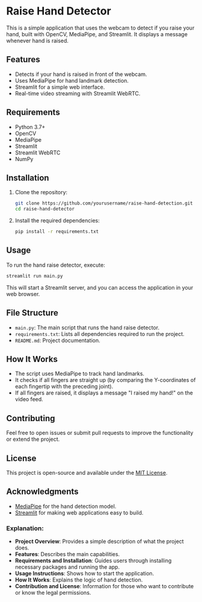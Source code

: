 # Raise Hand Detector

This is a simple application that uses the webcam to detect if you raise your hand, built with OpenCV, MediaPipe, and Streamlit. It displays a message whenever hand is raised.

## Features

- Detects if your hand is raised in front of the webcam.
- Uses MediaPipe for hand landmark detection.
- Streamlit for a simple web interface.
- Real-time video streaming with Streamlit WebRTC.

## Requirements

- Python 3.7+
- OpenCV
- MediaPipe
- Streamlit
- Streamlit WebRTC
- NumPy

## Installation

1. Clone the repository:

    ```sh
    git clone https://github.com/yourusername/raise-hand-detection.git
    cd raise-hand-detector
    ```

2. Install the required dependencies:

    ```sh
    pip install -r requirements.txt
    ```

## Usage

To run the hand raise detector, execute:

```sh
streamlit run main.py
```

This will start a Streamlit server, and you can access the application in your web browser.

## File Structure

- `main.py`: The main script that runs the hand raise detector.
- `requirements.txt`: Lists all dependencies required to run the project.
- `README.md`: Project documentation.

## How It Works

- The script uses MediaPipe to track hand landmarks.
- It checks if all fingers are straight up (by comparing the Y-coordinates of each fingertip with the preceding joint).
- If all fingers are raised, it displays a message "I raised my hand!" on the video feed.

## Contributing

Feel free to open issues or submit pull requests to improve the functionality or extend the project.

## License

This project is open-source and available under the [MIT License](LICENSE).

## Acknowledgments

- [MediaPipe](https://github.com/google/mediapipe) for the hand detection model.
- [Streamlit](https://streamlit.io/) for making web applications easy to build.


### Explanation:
- **Project Overview**: Provides a simple description of what the project does.
- **Features**: Describes the main capabilities.
- **Requirements and Installation**: Guides users through installing necessary packages and running the app.
- **Usage Instructions**: Shows how to start the application.
- **How It Works**: Explains the logic of hand detection.
- **Contribution and License**: Information for those who want to contribute or know the legal permissions.
